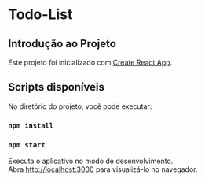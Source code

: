 # Todo-List

## Introdução ao Projeto

Este projeto foi inicializado com [Create React App](https://github.com/facebook/create-react-app).

## Scripts disponíveis

No diretório do projeto, você pode executar:

### `npm install`
### `npm start`

Executa o aplicativo no modo de desenvolvimento.\
Abra [http://localhost:3000](http://localhost:3000) para visualizá-lo no navegador.




